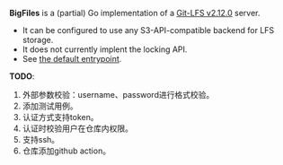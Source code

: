 **BigFiles** is a (partial) Go implementation of a [Git-LFS
v2.12.0](https://github.com/git-lfs/git-lfs/tree/v2.12.0/docs/api) server.

- It can be configured to use any S3-API-compatible backend for LFS storage.
- It does not currently implent the locking API.
- See [the default entrypoint](BigFiles/main.go).


**TODO**:

1. 外部参数校验：username、password进行格式校验。
2. 添加测试用例。
3. 认证方式支持token。
4. 认证时校验用户在仓库内权限。
5. 支持ssh。
6. 仓库添加github action。